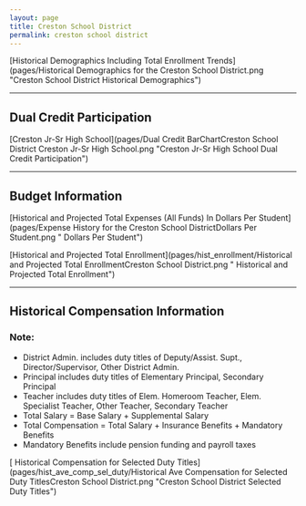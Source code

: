 ```yaml
---
layout: page
title: Creston School District
permalink: creston school district
---
```



[Historical Demographics Including Total Enrollment Trends](pages/Historical Demographics for the Creston School District.png "Creston School District Historical Demographics")

___

## Dual Credit Participation

[Creston Jr-Sr High School](pages/Dual Credit BarChartCreston School District Creston Jr-Sr High School.png "Creston Jr-Sr High School Dual Credit Participation")


___

## Budget Information

[Historical and Projected Total Expenses (All Funds) In Dollars Per Student](pages/Expense History for the Creston School DistrictDollars Per Student.png " Dollars Per Student")

[Historical and Projected Total Enrollment](pages/hist_enrollment/Historical and Projected Total EnrollmentCreston School District.png " Historical and Projected Total Enrollment")


___

## Historical Compensation Information
### Note:
- District Admin. includes duty titles of Deputy/Assist. Supt., Director/Supervisor, Other District Admin.
- Principal includes duty titles of Elementary Principal, Secondary Principal
- Teacher includes duty titles of Elem. Homeroom Teacher, Elem. Specialist Teacher, Other Teacher, Secondary Teacher
- Total Salary = Base Salary + Supplemental Salary
- Total Compensation = Total Salary + Insurance Benefits + Mandatory Benefits
- Mandatory Benefits include pension funding and payroll taxes

[ Historical Compensation for Selected Duty Titles](pages/hist_ave_comp_sel_duty/Historical Ave Compensation for Selected Duty TitlesCreston School District.png "Creston School District Selected Duty Titles")

